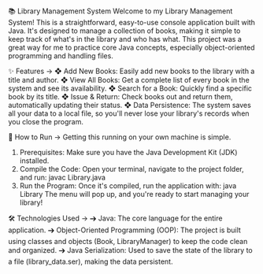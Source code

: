📚 Library Management System
Welcome to my Library Management System! This is a straightforward, easy-to-use console application
built with Java. It's designed to manage a collection of books, making it simple to keep track of what's
in the library and who has what.
This project was a great way for me to practice core Java concepts, especially object-oriented
programming and handling files.

✨ Features ->
❖ Add New Books: Easily add new books to the library with a title and author.
❖ View All Books: Get a complete list of every book in the system and see its availability.
❖ Search for a Book: Quickly find a specific book by its title.
❖ Issue & Return: Check books out and return them, automatically updating their status.
❖ Data Persistence: The system saves all your data to a local file, so you'll never lose your
library's records when you close the program.

🚀 How to Run ->
Getting this running on your own machine is simple.
1. Prerequisites: Make sure you have the Java Development Kit (JDK) installed.
2. Compile the Code: Open your terminal, navigate to the project folder, and run:
javac Library.java
3. Run the Program: Once it's compiled, run the application with:
java Library
The menu will pop up, and you're ready to start managing your library!

🛠 Technologies Used ->
➔ Java: The core language for the entire application.
➔ Object-Oriented Programming (OOP): The project is built using classes and objects (Book,
LibraryManager) to keep the code clean and organized.
➔ Java Serialization: Used to save the state of the library to a file (library_data.ser), making the
data persistent.
